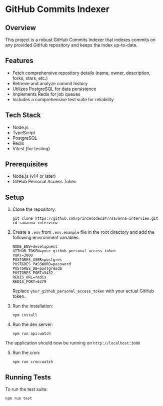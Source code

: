 # GitHub Commits Indexer

## Overview

This project is a robust GitHub Commits Indexer that indexes commits on any provided GitHub repository and keeps the index up-to-date. 

## Features

- Fetch comprehensive repository details (name, owner, description, forks, stars, etc.)
- Retrieve and analyze commit history
- Utilizes PostgreSQL for data persistence
- Implements Redis for job queues
- Includes a comprehensive test suite for reliability

## Tech Stack

- Node.js
- TypeScript
- PostgreSQL
- Redis
- Vitest (for testing)

## Prerequisites

- Node.js (v14 or later)
- GitHub Personal Access Token

## Setup

1. Clone the repository:
   ```
   git clone https://github.com/princecodes247/savanna-interview.git
   cd savanna-interview
   ```

2. Create a `.env` from `.env.example` file in the root directory and add the following environment variables:
   ```
   NODE_ENV=development
   GITHUB_TOKEN=your_github_personal_access_token
   PORT=3000
   POSTGRES_USER=postgres
   POSTGRES_PASSWORD=password
   POSTGRES_DB=postgresdb
   POSTGRES_PORT=5432
   REDIS_URL=redis
   REDIS_PORT=6379
   ```
   Replace `your_github_personal_access_token` with your actual GitHub token.

3. Run the installation:
   ```
   npm install
   ```

4. Run the dev server:
   ```
   npm run api:watch
   ```
The application should now be running on `http://localhost:3000`

5. Run the cron:
   ```
   npm run cron:watch
   ```

## Running Tests

To run the test suite:

   ```
   npm run test
   ```
